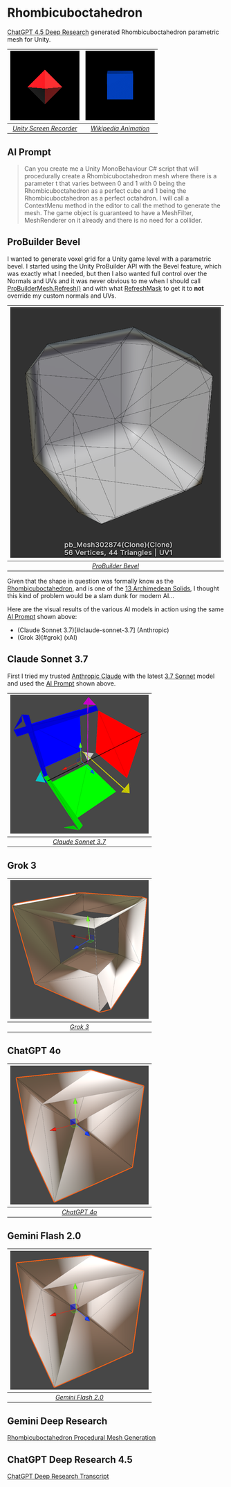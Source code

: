 # Rhombicuboctahedron

[ChatGPT 4.5 Deep Research](https://openai.com/index/introducing-deep-research/) generated Rhombicuboctahedron parametric mesh for Unity.

| ![Unity Screen Recording of Rhombicuboctahedron Parametric Mesh](/docs/Rhombicuboctahedron.gif) |  ![Wikipedia Rhombicuboctahedron Animated GIF](/docs/P2-A5-P3.gif) |
|:--:|:--:|
| _[Unity Screen Recorder](https://docs.unity3d.com/Packages/com.unity.recorder@5.1/manual/index.html)_ | _[Wikipedia Animation](https://en.wikipedia.org/wiki/Rhombicuboctahedron)_ |

## AI Prompt

> Can you create me a Unity MonoBehaviour C# script that will procedurally create a Rhombicuboctahedron mesh where there is a parameter t that varies between 0 and 1 with 0 being the Rhombicuboctahedron as a perfect cube and 1 being the Rhombicuboctahedron as a perfect octahdron. I will call a ContextMenu method in the editor to call the method to generate the mesh. The game object is guaranteed to have a MeshFilter, MeshRenderer on it already and there is no need for a collider.


## ProBuilder Bevel

I wanted to generate voxel grid for a Unity game level with a parametric bevel. I started using the Unity ProBuilder API with the Bevel feature, which was exactly what I needed, but then I also wanted full control over the Normals and UVs and it was never obvious to me when I should call [ProBuilderMesh.Refresh()](https://docs.unity3d.com/Packages/com.unity.probuilder@6.0/api/UnityEngine.ProBuilder.ProBuilderMesh.html#UnityEngine.ProBuilder.ProBuilderMesh.Refresh(UnityEngine.ProBuilder.RefreshMask)) and with what [RefreshMask](https://docs.unity3d.com/Packages/com.unity.probuilder@6.0/api/UnityEngine.ProBuilder.RefreshMask.html) to get it to **not** override my custom normals and UVs.

| ![ProBuilder Bevel](/docs/ProBuilder%20Bevel.png) |
|:--:|
| _[ProBuilder Bevel](https://docs.unity3d.com/Packages/com.unity.probuilder@6.0/manual/Edge_Bevel.html)_ |

Given that the shape in question was formally know as the [Rhombicuboctahedron](https://en.wikipedia.org/wiki/Rhombicuboctahedron), and is one of the [13 Archimedean Solids](https://en.wikipedia.org/wiki/Archimedean_solid), I thought this kind of problem would be a slam dunk for modern AI...

Here are the visual results of the various AI models in action using the same [AI Prompt](#ai-prompt) shown above:
- (Claude Sonnet 3.7)[#claude-sonnet-3.7] (Anthropic)
- (Grok 3)[#grok] (xAI)

## Claude Sonnet 3.7

First I tried my trusted [Anthropic Claude](https://www.anthropic.com/claude) with the latest [3.7 Sonnet](https://www.anthropic.com/claude/sonnet) model and used the [AI Prompt](#ai-prompt) shown above.

| ![Claude Sonnet 3.7](/docs/Claude.png) |
|:--:|
| _[Claude Sonnet 3.7](https://www.anthropic.com/claude/sonnet)_ |

##  Grok 3

| ![Grok 3](/docs/Grok.png) |
|:--:|
| _[Grok 3](https://grok.com/)_ |

## ChatGPT 4o

| ![ChatGPT 4o](/docs/ChatGPT.png) |
|:--:|
| _[ChatGPT 4o](https://chatgpt.com/)_ |

## Gemini Flash 2.0

| ![ChatGPT](/docs/ChatGPT.png) |
|:--:|
| _[Gemini Flash 2.0](https://gemini.google.com/app)_ |

## Gemini Deep Research 


[Rhombicuboctahedron Procedural Mesh Generation](https://docs.google.com/document/d/10nyRoulTEgFuvTiwIbM9txLCUbPuh6JCgWq644082Cw/edit?usp=sharing)

## ChatGPT Deep Research 4.5

[ChatGPT Deep Research Transcript](https://chatgpt.com/share/67e6f9a5-daa0-8007-9022-af811ec9d063)


